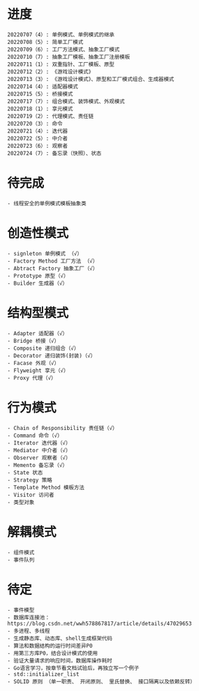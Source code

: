 <!--
 * @Descripttion: 
 * @version: 
 * @Author: danae
 * @Date: 2022-07-20 10:56:57
 * @LastEditors: danae
 * @LastEditTime: 2022-07-24 11:34:40
-->
# 进度
    20220707（4）: 单例模式、单例模式的继承
    20220708（5）: 简单工厂模式
    20220709（6）: 工厂方法模式、抽象工厂模式
    20220710（7）: 抽象工厂模板、抽象工厂注册模板
    20220711（1）: 双重指针、工厂模板、原型
    20220712（2）: 《游戏设计模式》
    20220713（3）: 《游戏设计模式》、原型和工厂模式组合、生成器模式
    20220714（4）: 适配器模式
    20220715（5）: 桥接模式
    20220717（7）: 组合模式、装饰模式、外观模式
    20220718（1）: 享元模式
    20220719（2）: 代理模式、责任链
    20220720（3）: 命令
    20220721（4）: 迭代器
    20220722（5）: 中介者
    20220723（6）: 观察者
    20220724（7）: 备忘录（快照）、状态

# 待完成
    - 线程安全的单例模式模板抽象类

# 创造性模式
    - signleton 单例模式 （√）
    - Factory Method 工厂方法 （√）
    - Abtract Factory 抽象工厂（√）
    - Prototype 原型（√）
    - Builder 生成器（√）
# 结构型模式
    - Adapter 适配器（√）
    - Bridge 桥接（√）
    - Composite 递归组合（√）
    - Decorator 递归装饰(封装)（√）
    - Facase 外观（√）
    - Flyweight 享元（√）
    - Proxy 代理（√）
# 行为模式
    - Chain of Responsibility 责任链（√）
    - Command 命令（√）
    - Iterator 迭代器（√）
    - Mediator 中介者（√）
    - Observer 观察者（√）
    - Memento 备忘录（√）
    - State 状态
    - Strategy 策略
    - Template Method 模板方法
    - Visitor 访问者
    - 类型对象
# 解耦模式
    - 组件模式
    - 事件队列
# 待定
    - 事件模型
    - 数据库连接池：https://blog.csdn.net/wwh578867817/article/details/47029653
    - 多进程、多线程
    - 生成静态库、动态库、shell生成框架代码
    - 算法和数据结构的运行时间差异P0
    - 用第三方库P0，结合设计模式的使用
    - 验证大量请求的响应时间，数据库操作耗时
    - Go语言学习，按章节看文档试验后，再独立写一个例子
    - std::initializer_list
    - SOLID 原则 （单一职责、 开闭原则、 里氏替换、 接口隔离以及依赖反转）